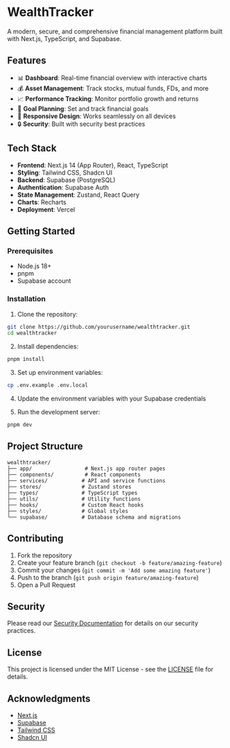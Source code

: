 # WealthTracker

A modern, secure, and comprehensive financial management platform built with Next.js, TypeScript, and Supabase.

## Features

- 📊 **Dashboard**: Real-time financial overview with interactive charts
- 💰 **Asset Management**: Track stocks, mutual funds, FDs, and more
- 📈 **Performance Tracking**: Monitor portfolio growth and returns
- 🎯 **Goal Planning**: Set and track financial goals
- 📱 **Responsive Design**: Works seamlessly on all devices
- 🔒 **Security**: Built with security best practices

## Tech Stack

- **Frontend**: Next.js 14 (App Router), React, TypeScript
- **Styling**: Tailwind CSS, Shadcn UI
- **Backend**: Supabase (PostgreSQL)
- **Authentication**: Supabase Auth
- **State Management**: Zustand, React Query
- **Charts**: Recharts
- **Deployment**: Vercel

## Getting Started

### Prerequisites

- Node.js 18+ 
- pnpm
- Supabase account

### Installation

1. Clone the repository:
```bash
git clone https://github.com/yourusername/wealthtracker.git
cd wealthtracker
```

2. Install dependencies:
```bash
pnpm install
```

3. Set up environment variables:
```bash
cp .env.example .env.local
```

4. Update the environment variables with your Supabase credentials

5. Run the development server:
```bash
pnpm dev
```

## Project Structure

```
wealthtracker/
├── app/                 # Next.js app router pages
├── components/          # React components
├── services/           # API and service functions
├── stores/             # Zustand stores
├── types/              # TypeScript types
├── utils/              # Utility functions
├── hooks/              # Custom React hooks
├── styles/             # Global styles
└── supabase/           # Database schema and migrations
```

## Contributing

1. Fork the repository
2. Create your feature branch (`git checkout -b feature/amazing-feature`)
3. Commit your changes (`git commit -m 'Add some amazing feature'`)
4. Push to the branch (`git push origin feature/amazing-feature`)
5. Open a Pull Request

## Security

Please read our [Security Documentation](SECURITY.md) for details on our security practices.

## License

This project is licensed under the MIT License - see the [LICENSE](LICENSE) file for details.

## Acknowledgments

- [Next.js](https://nextjs.org/)
- [Supabase](https://supabase.com/)
- [Tailwind CSS](https://tailwindcss.com/)
- [Shadcn UI](https://ui.shadcn.com/)
